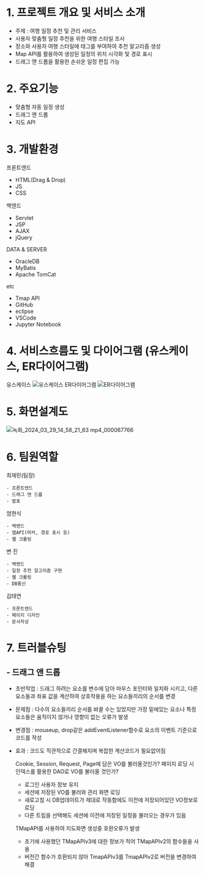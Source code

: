 # 1. 프로젝트 개요 및 서비스 소개
- 주제 : 여행 일정 추천 및 관리 서비스
- 사용자 맞춤형 일정 추천을 위한 여행 스타일 조사
- 장소와 사용자 여행 스타일에 태그를 부여하여 추천 알고리즘 생성
- Map API를 활용하여 생성된 일정의 위치 시각화 및 경로 표시
- 드래그 앤 드롭을 활용한 손쉬운 일정 편집 가능

# 2. 주요기능
 - 맞춤형 자동 일정 생성
 - 드래그 앤 드롭
 - 지도 API

# 3. 개발환경
프론트엔드 
  - HTML(Drag & Drop)
  - JS
  - CSS
  
백엔드 
  - Servlet 
  - JSP
  - AJAX
  - jQuery
  
DATA & SERVER  
  - OracleDB
  - MyBatis
  - Apache TomCat
  
etc 
  - Tmap API
  - GitHub
  - eclipse
  - VSCode
  - Jupyter Notebook

# 4. 서비스흐름도 및 다이어그램 (유스케이스, ER다이어그램)
유스케이스
![유스케이스](https://github.com/2024-SMHRD-KDT-BigData-20/TriPlan/assets/162647935/05333b0f-010f-4861-9f70-251cb16a56d3)
ER다이어그램
![ER다이어그램](https://github.com/2024-SMHRD-KDT-BigData-20/TriPlan/assets/162647935/9e572ab3-376f-4175-b54f-e5637bff7ad8)

# 5. 화면설계도
![녹화_2024_03_29_14_58_21_63 mp4_000067766](https://github.com/2024-SMHRD-KDT-BigData-20/TriPlan/assets/160554303/998ef9cf-4788-4194-abbd-1a557a6a21bf)


# 6. 팀원역할
  최재민(팀장)
  
    - 프론트엔드
    - 드래그 앤 드롭
    - 발표
    
  엄현식
  
    - 백엔드
    - 맵API(마커, 경로 표시 등)
    - 웹 크롤링
  
  변 진
  
    - 백엔드
    - 일정 추천 알고리즘 구현
    - 웹 크롤링
    - DB통신
 
  김태연
  
    - 프론트엔드
    - 페이지 디자인
    - 문서작성

# 7. 트러블슈팅
## - 드래그 앤 드롭
* 초반작업 : 드래그 하려는 요소를 변수에 담아 마우스 포인터와 일치화 시키고, 다른 요소들과 좌표 값을 계산하여 상호작용을 하는 요소들끼리의 순서를 변경
* 문제점 : 다수의 요소들끼리 순서를 바꿀 수는 있었지만 가장 밑에있는 요소나 특정 요소들은 움직이지 않거나 영향이 없는 오류가 발생
* 변경점 : mouseup, drop같은 addEventListener함수로 요소의 이벤트 기준으로 코드를 작성
* 효과 : 코드도 직관적으로 간결해지며 복잡한 계산코드가 필요없어짐


  Cookie, Session, Request, Page에 담은 VO를 불러올것인가?
  페이지 로딩 시 인덱스를 활용한 DAO로 VO를 불러올 것인가?
  
  - 로그인 사용자 정보 유지
  - 세션에 저장된 VO를 불러와 관리 화면 로딩
  - 새로고침 시 DB업데이트가 제대로 작동함에도 이전에 저장되어있던 VO정보로 로딩
  - 다른 트립을 선택해도 세션에 이전에 저장된 일정을 불러오는 경우가 있음

  TMapAPI를 사용하여 지도화면 생성중 호환오류가 발생
  - 초기에 사용했던 TMapAPIv3에 대한 정보가 적어 TMapAPIv2의 함수들을 사용
  - 버전간 함수가 호환되지 않아 TmapAPIv3를 TmapAPIv2로 버전을 변경하여 해결
